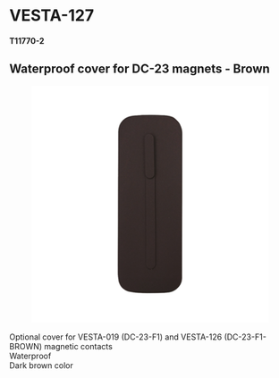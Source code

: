 # VESTA-127

#### T11770-2

## Waterproof cover for DC-23 magnets - Brown

<figure><img src=".gitbook/assets/image (6) (1) (1) (1) (1) (1).png" alt=""><figcaption></figcaption></figure>

Optional cover for VESTA-019 (DC-23-F1) and VESTA-126 (DC-23-F1-BROWN) magnetic contacts
\
Waterproof
\
Dark brown color
